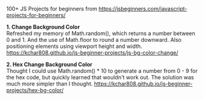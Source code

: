 100+ JS Projects for beginners from https://jsbeginners.com/javascript-projects-for-beginners/

**1. Change Background Color**<br>
Refreshed my memory of Math.random(), which returns a number between 0 and 1. And the use of Math.floor to round a number downward. Also positioning elements using viewport height and width.
https://kchar808.github.io/js-beginner-projects/js-bg-color-change/

**2. Hex Change Background Color**<br>
Thought I could use Math.random() * 10 to generate a number from 0 - 9 for the hex code, but quickly learned that wouldn't work out. The solution was much more simpler than I thought. https://kchar808.github.io/js-beginner-projects/hex-bg-color/
